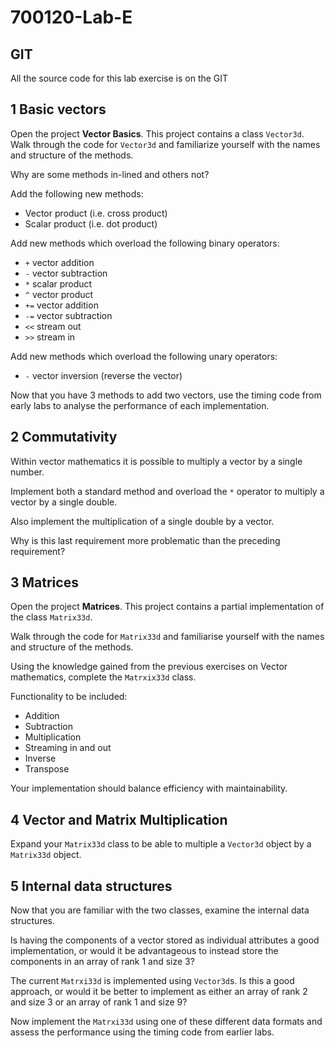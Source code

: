 # 700120-Lab-E

## GIT

All the source code for this lab exercise is on the GIT

## 1 Basic vectors

Open the project **Vector Basics**.  This project contains a class `Vector3d`.
Walk through the code for `Vector3d` and familiarize yourself with the names and structure of the methods.

Why are some methods in-lined and others not?

Add the following new methods:

- Vector product (i.e. cross product)
- Scalar product (i.e. dot product)

Add new methods which overload the following binary operators:

- `+` vector addition
- `-` vector subtraction
- `*` scalar product
- `^` vector product
- `+=` vector addition
- `-=` vector subtraction
- `<<` stream out
- `>>` stream in

Add new methods which overload the following unary operators:

- `-` vector inversion (reverse the vector)

Now that you have 3 methods to add two vectors, use the timing code from early labs to analyse the performance of each implementation.

## 2 Commutativity

Within vector mathematics it is possible to multiply a vector by a single number.

Implement both a standard method and overload the `*` operator to multiply a vector by a single double.

Also implement the multiplication of a single double by a vector.

Why is this last requirement more problematic than the preceding requirement?

## 3 Matrices

Open the project **Matrices**. This project contains a partial implementation of the class `Matrix33d`.

Walk through the code for `Matrix33d` and familiarise yourself with the names and structure of the methods.

Using the knowledge gained from the previous exercises on Vector mathematics, complete the `Matrxix33d` class.

Functionality to be included:

- Addition
- Subtraction
- Multiplication
- Streaming in and out
- Inverse
- Transpose
  
Your implementation should balance efficiency with maintainability.

## 4 Vector and Matrix Multiplication

Expand your `Matrix33d` class to be able to multiple a `Vector3d` object by a `Matrix33d` object.

## 5 Internal data structures

Now that you are familiar with the two classes, examine the internal data structures.

Is having the components of a vector stored as individual attributes a good implementation, or would it be advantageous to instead store the components in an array of rank 1 and size 3?

The current `Matrxi33d` is implemented using `Vector3d`s.  Is this a good approach, or would it be better to implement as either an array of rank 2 and size 3 or an array of rank 1 and size 9?

Now implement the `Matrxi33d` using one of these different data formats and assess the performance using the timing code from earlier labs.
